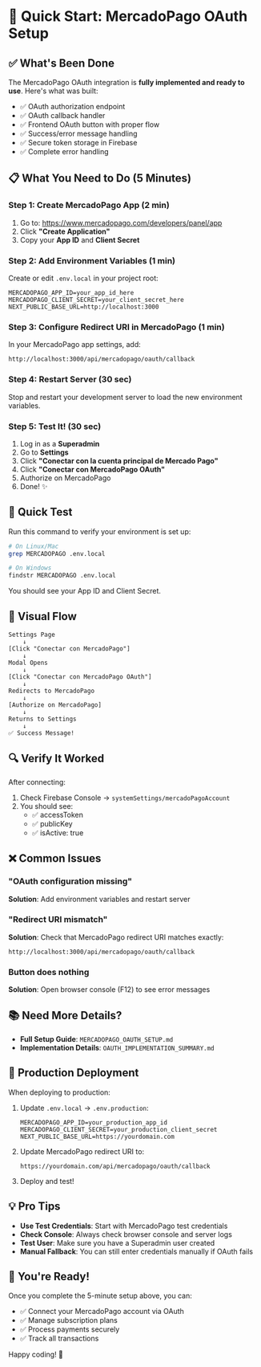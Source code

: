 # 🚀 Quick Start: MercadoPago OAuth Setup

## ✅ What's Been Done

The MercadoPago OAuth integration is **fully implemented and ready to use**. Here's what was built:

- ✅ OAuth authorization endpoint
- ✅ OAuth callback handler
- ✅ Frontend OAuth button with proper flow
- ✅ Success/error message handling
- ✅ Secure token storage in Firebase
- ✅ Complete error handling

## 📋 What You Need to Do (5 Minutes)

### Step 1: Create MercadoPago App (2 min)

1. Go to: https://www.mercadopago.com/developers/panel/app
2. Click **"Create Application"**
3. Copy your **App ID** and **Client Secret**

### Step 2: Add Environment Variables (1 min)

Create or edit `.env.local` in your project root:

```env
MERCADOPAGO_APP_ID=your_app_id_here
MERCADOPAGO_CLIENT_SECRET=your_client_secret_here
NEXT_PUBLIC_BASE_URL=http://localhost:3000
```

### Step 3: Configure Redirect URI in MercadoPago (1 min)

In your MercadoPago app settings, add:
```
http://localhost:3000/api/mercadopago/oauth/callback
```

### Step 4: Restart Server (30 sec)

Stop and restart your development server to load the new environment variables.

### Step 5: Test It! (30 sec)

1. Log in as a **Superadmin**
2. Go to **Settings**
3. Click **"Conectar con la cuenta principal de Mercado Pago"**
4. Click **"Conectar con MercadoPago OAuth"**
5. Authorize on MercadoPago
6. Done! ✨

## 🎯 Quick Test

Run this command to verify your environment is set up:

```bash
# On Linux/Mac
grep MERCADOPAGO .env.local

# On Windows
findstr MERCADOPAGO .env.local
```

You should see your App ID and Client Secret.

## 📱 Visual Flow

```
Settings Page
    ↓
[Click "Conectar con MercadoPago"]
    ↓
Modal Opens
    ↓
[Click "Conectar con MercadoPago OAuth"]
    ↓
Redirects to MercadoPago
    ↓
[Authorize on MercadoPago]
    ↓
Returns to Settings
    ↓
✅ Success Message!
```

## 🔍 Verify It Worked

After connecting:

1. Check Firebase Console → `systemSettings/mercadoPagoAccount`
2. You should see:
   - ✅ accessToken
   - ✅ publicKey
   - ✅ isActive: true

## ❌ Common Issues

### "OAuth configuration missing"
**Solution**: Add environment variables and restart server

### "Redirect URI mismatch"
**Solution**: Check that MercadoPago redirect URI matches exactly:
```
http://localhost:3000/api/mercadopago/oauth/callback
```

### Button does nothing
**Solution**: Open browser console (F12) to see error messages

## 📚 Need More Details?

- **Full Setup Guide**: `MERCADOPAGO_OAUTH_SETUP.md`
- **Implementation Details**: `OAUTH_IMPLEMENTATION_SUMMARY.md`

## 🚀 Production Deployment

When deploying to production:

1. Update `.env.local` → `.env.production`:
   ```env
   MERCADOPAGO_APP_ID=your_production_app_id
   MERCADOPAGO_CLIENT_SECRET=your_production_client_secret
   NEXT_PUBLIC_BASE_URL=https://yourdomain.com
   ```

2. Update MercadoPago redirect URI to:
   ```
   https://yourdomain.com/api/mercadopago/oauth/callback
   ```

3. Deploy and test!

## 💡 Pro Tips

- **Use Test Credentials**: Start with MercadoPago test credentials
- **Check Console**: Always check browser console and server logs
- **Test User**: Make sure you have a Superadmin user created
- **Manual Fallback**: You can still enter credentials manually if OAuth fails

## 🎉 You're Ready!

Once you complete the 5-minute setup above, you can:
- ✅ Connect your MercadoPago account via OAuth
- ✅ Manage subscription plans
- ✅ Process payments securely
- ✅ Track all transactions

Happy coding! 🚀

